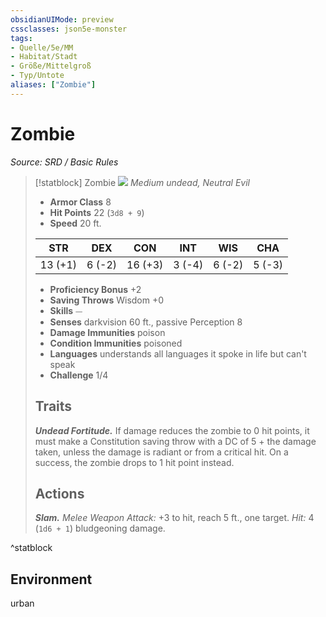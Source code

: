 ```yaml
---
obsidianUIMode: preview
cssclasses: json5e-monster
tags:
- Quelle/5e/MM
- Habitat/Stadt
- Größe/Mittelgroß
- Typ/Untote
aliases: ["Zombie"]
---
```

# Zombie
*Source: SRD / Basic Rules*  

> [!statblock] Zombie
> ![](compendium/bestiary/undead/token/zombie.png#token)
> *Medium undead, Neutral Evil*
> 
> - **Armor Class** 8 
> - **Hit Points** 22 (`3d8 + 9`)
> - **Speed** 20 ft.
> 
> |STR|DEX|CON|INT|WIS|CHA|
> |:---:|:---:|:---:|:---:|:---:|:---:|
> |13 (+1)| 6 (-2)|16 (+3)| 3 (-4)| 6 (-2)| 5 (-3)|
> 
> - **Proficiency Bonus** +2
> - **Saving Throws** Wisdom +0
> - **Skills** ⏤
> - **Senses** darkvision 60 ft., passive Perception 8
> - **Damage Immunities** poison
> - **Condition Immunities** poisoned
> - **Languages** understands all languages it spoke in life but can't speak
> - **Challenge** 1/4
> 
> ## Traits
> 
> ***Undead Fortitude.*** If damage reduces the zombie to 0 hit points, it must make a Constitution saving throw with a DC of 5 + the damage taken, unless the damage is radiant or from a critical hit. On a success, the zombie drops to 1 hit point instead.
> 
> ## Actions
> 
> ***Slam.*** *Melee Weapon Attack:* +3 to hit, reach 5 ft., one target. *Hit:* 4 (`1d6 + 1`) bludgeoning damage.

^statblock

## Environment

urban